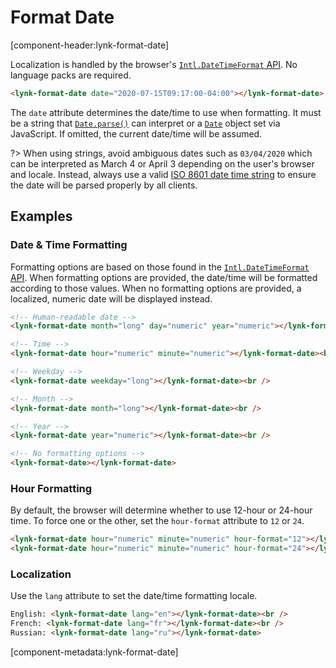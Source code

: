 # Format Date

[component-header:lynk-format-date]

Localization is handled by the browser's [`Intl.DateTimeFormat` API](https://developer.mozilla.org/en-US/docs/Web/JavaScript/Reference/Global_Objects/Intl/DateTimeFormat). No language packs are required.

```html preview
<lynk-format-date date="2020-07-15T09:17:00-04:00"></lynk-format-date>
```

The `date` attribute determines the date/time to use when formatting. It must be a string that [`Date.parse()`](https://developer.mozilla.org/en-US/docs/Web/JavaScript/Reference/Global_Objects/Date/parse) can interpret or a [`Date`](https://developer.mozilla.org/en-US/docs/Web/JavaScript/Reference/Global_Objects/Date) object set via JavaScript. If omitted, the current date/time will be assumed.

?> When using strings, avoid ambiguous dates such as `03/04/2020` which can be interpreted as March 4 or April 3 depending on the user's browser and locale. Instead, always use a valid [ISO 8601 date time string](https://developer.mozilla.org/en-US/docs/Web/JavaScript/Reference/Global_Objects/Date/parse#Date_Time_String_Format) to ensure the date will be parsed properly by all clients.

## Examples

### Date & Time Formatting

Formatting options are based on those found in the [`Intl.DateTimeFormat` API](https://developer.mozilla.org/en-US/docs/Web/JavaScript/Reference/Global_Objects/Intl/DateTimeFormat). When formatting options are provided, the date/time will be formatted according to those values. When no formatting options are provided, a localized, numeric date will be displayed instead.

```html preview
<!-- Human-readable date -->
<lynk-format-date month="long" day="numeric" year="numeric"></lynk-format-date><br />

<!-- Time -->
<lynk-format-date hour="numeric" minute="numeric"></lynk-format-date><br />

<!-- Weekday -->
<lynk-format-date weekday="long"></lynk-format-date><br />

<!-- Month -->
<lynk-format-date month="long"></lynk-format-date><br />

<!-- Year -->
<lynk-format-date year="numeric"></lynk-format-date><br />

<!-- No formatting options -->
<lynk-format-date></lynk-format-date>
```

### Hour Formatting

By default, the browser will determine whether to use 12-hour or 24-hour time. To force one or the other, set the `hour-format` attribute to `12` or `24`.

```html preview
<lynk-format-date hour="numeric" minute="numeric" hour-format="12"></lynk-format-date><br />
<lynk-format-date hour="numeric" minute="numeric" hour-format="24"></lynk-format-date>
```


### Localization

Use the `lang` attribute to set the date/time formatting locale.

```html preview
English: <lynk-format-date lang="en"></lynk-format-date><br />
French: <lynk-format-date lang="fr"></lynk-format-date><br />
Russian: <lynk-format-date lang="ru"></lynk-format-date>
```

[component-metadata:lynk-format-date]
